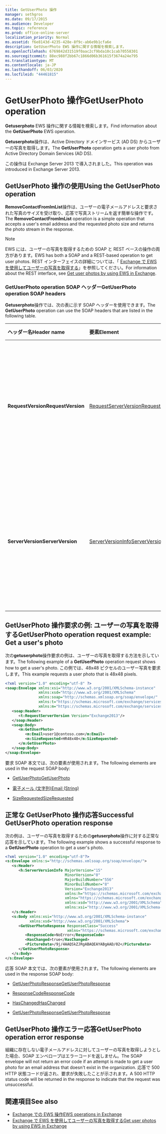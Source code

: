 ```yaml
---
title: GetUserPhoto 操作
manager: sethgros
ms.date: 09/17/2015
ms.audience: Developer
ms.topic: reference
ms.prod: office-online-server
localization_priority: Normal
ms.assetid: f6e8143d-4235-428e-8f9c-ab6e9b1cfa6e
description: GetUserPhoto EWS 操作に関する情報を検索します。
ms.openlocfilehash: 6769842d31519f0aac2cf9bda10c1cab70558301
ms.sourcegitcommit: 88ec988f2bb67c1866d06b361615f3674a24e795
ms.translationtype: MT
ms.contentlocale: ja-JP
ms.lasthandoff: 06/03/2020
ms.locfileid: "44461815"
---
```

# <a name="getuserphoto-operation"></a><span data-ttu-id="b7c02-103">GetUserPhoto 操作</span><span class="sxs-lookup"><span data-stu-id="b7c02-103">GetUserPhoto operation</span></span>

<span data-ttu-id="b7c02-104">**Getuserphoto** EWS 操作に関する情報を検索します。</span><span class="sxs-lookup"><span data-stu-id="b7c02-104">Find information about the **GetUserPhoto** EWS operation.</span></span> 
  
<span data-ttu-id="b7c02-105">**Getuserphoto**操作は、Active Directory ドメインサービス (AD DS) からユーザーの写真を取得します。</span><span class="sxs-lookup"><span data-stu-id="b7c02-105">The **GetUserPhoto** operation gets a user photo from Active Directory Domain Services (AD DS).</span></span> 
  
<span data-ttu-id="b7c02-106">この操作は Exchange Server 2013 で導入されました。</span><span class="sxs-lookup"><span data-stu-id="b7c02-106">This operation was introduced in Exchange Server 2013.</span></span>
  
## <a name="using-the-getuserphoto-operation"></a><span data-ttu-id="b7c02-107">GetUserPhoto 操作の使用</span><span class="sxs-lookup"><span data-stu-id="b7c02-107">Using the GetUserPhoto operation</span></span>

<span data-ttu-id="b7c02-108">**RemoveContactFromImList**操作は、ユーザーの電子メールアドレスと要求された写真のサイズを受け取り、応答で写真ストリームを返す簡単な操作です。</span><span class="sxs-lookup"><span data-stu-id="b7c02-108">The **RemoveContactFromImList** operation is a simple operation that accepts a user's email address and the requested photo size and returns the photo stream in the response.</span></span> 
  
> [!NOTE]
> <span data-ttu-id="b7c02-109">EWS には、ユーザーの写真を取得するための SOAP と REST ベースの操作の両方があります。</span><span class="sxs-lookup"><span data-stu-id="b7c02-109">EWS has both a SOAP and a REST-based operation to get user photos.</span></span> <span data-ttu-id="b7c02-110">REST インターフェイスの詳細については、「 [Exchange で EWS を使用してユーザーの写真を取得する](https://msdn.microsoft.com/library/f86d1099-1f57-47dc-abf2-4d5ae4e900a9%28Office.15%29.aspx)」を参照してください。</span><span class="sxs-lookup"><span data-stu-id="b7c02-110">For information about the REST interface, see [Get user photos by using EWS in Exchange](https://msdn.microsoft.com/library/f86d1099-1f57-47dc-abf2-4d5ae4e900a9%28Office.15%29.aspx).</span></span> 
  
### <a name="getuserphoto-operation-soap-headers"></a><span data-ttu-id="b7c02-111">GetUserPhoto operation SOAP ヘッダー</span><span class="sxs-lookup"><span data-stu-id="b7c02-111">GetUserPhoto operation SOAP headers</span></span>

<span data-ttu-id="b7c02-112">**Getuserphoto**操作では、次の表に示す SOAP ヘッダーを使用できます。</span><span class="sxs-lookup"><span data-stu-id="b7c02-112">The **GetUserPhoto** operation can use the SOAP headers that are listed in the following table.</span></span> 
  
|<span data-ttu-id="b7c02-113">**ヘッダー名**</span><span class="sxs-lookup"><span data-stu-id="b7c02-113">**Header name**</span></span>|<span data-ttu-id="b7c02-114">**要素**</span><span class="sxs-lookup"><span data-stu-id="b7c02-114">**Element**</span></span>|<span data-ttu-id="b7c02-115">**説明**</span><span class="sxs-lookup"><span data-stu-id="b7c02-115">**Description**</span></span>|
|:-----|:-----|:-----|
|<span data-ttu-id="b7c02-116">**RequestVersion**</span><span class="sxs-lookup"><span data-stu-id="b7c02-116">**RequestVersion**</span></span> <br/> |[<span data-ttu-id="b7c02-117">RequestServerVersion</span><span class="sxs-lookup"><span data-stu-id="b7c02-117">RequestServerVersion</span></span>](requestserverversion.md) <br/> |<span data-ttu-id="b7c02-118">操作要求のスキーマバージョンを識別します。</span><span class="sxs-lookup"><span data-stu-id="b7c02-118">Identifies the schema version for the operation request.</span></span> <span data-ttu-id="b7c02-119">このヘッダーは、要求に適用されます。</span><span class="sxs-lookup"><span data-stu-id="b7c02-119">This header is applicable to a request.</span></span>  <br/> |
|<span data-ttu-id="b7c02-120">**ServerVersion**</span><span class="sxs-lookup"><span data-stu-id="b7c02-120">**ServerVersion**</span></span> <br/> |[<span data-ttu-id="b7c02-121">ServerVersionInfo</span><span class="sxs-lookup"><span data-stu-id="b7c02-121">ServerVersionInfo</span></span>](serverversioninfo.md) <br/> |<span data-ttu-id="b7c02-122">要求に応答したサーバーのバージョンを識別します。</span><span class="sxs-lookup"><span data-stu-id="b7c02-122">Identifies the version of the server that responded to the request.</span></span> <span data-ttu-id="b7c02-123">このヘッダーは応答に適用されます。</span><span class="sxs-lookup"><span data-stu-id="b7c02-123">This header is applicable to a response.</span></span>  <br/> |
   
## <a name="getuserphoto-operation-request-example-get-a-users-photo"></a><span data-ttu-id="b7c02-124">GetUserPhoto 操作要求の例: ユーザーの写真を取得する</span><span class="sxs-lookup"><span data-stu-id="b7c02-124">GetUserPhoto operation request example: Get a user's photo</span></span>

<span data-ttu-id="b7c02-125">次の**getuserphoto**操作要求の例は、ユーザーの写真を取得する方法を示しています。</span><span class="sxs-lookup"><span data-stu-id="b7c02-125">The following example of a **GetUserPhoto** operation request shows how to get a user's photo.</span></span> <span data-ttu-id="b7c02-126">この例では、48x48 ピクセルのユーザー写真を要求します。</span><span class="sxs-lookup"><span data-stu-id="b7c02-126">This example requests a user photo that is 48x48 pixels.</span></span> 
  
```XML
<?xml version="1.0" encoding="utf-8" ?>
<soap:Envelope xmlns:xsi="http://www.w3.org/2001/XMLSchema-instance"
               xmlns:xsd="http://www.w3.org/2001/XMLSchema"
               xmlns:soap="http://schemas.xmlsoap.org/soap/envelope/"
               xmlns:t="https://schemas.microsoft.com/exchange/services/2006/types"
               xmlns:m="https://schemas.microsoft.com/exchange/services/2006/messages">
   <soap:Header>
      <t:RequestServerVersion Version="Exchange2013"/>
   </soap:Header>
   <soap:Body>
      <m:GetUserPhoto>
         <m:Email>user1@contoso.com</m:Email>
         <m:SizeRequested>HR48x48</m:SizeRequested>
      </m:GetUserPhoto>
   </soap:Body>
</soap:Envelope>
```

<span data-ttu-id="b7c02-127">要求 SOAP 本文では、次の要素が使用されます。</span><span class="sxs-lookup"><span data-stu-id="b7c02-127">The following elements are used in the request SOAP body:</span></span>
  
- [<span data-ttu-id="b7c02-128">GetUserPhoto</span><span class="sxs-lookup"><span data-stu-id="b7c02-128">GetUserPhoto</span></span>](getuserphoto.md)
    
- [<span data-ttu-id="b7c02-129">電子メール (文字列)</span><span class="sxs-lookup"><span data-stu-id="b7c02-129">Email (String)</span></span>](email-string.md)
    
- [<span data-ttu-id="b7c02-130">SizeRequested</span><span class="sxs-lookup"><span data-stu-id="b7c02-130">SizeRequested</span></span>](sizerequested.md)
    
## <a name="successful-getuserphoto-operation-response"></a><span data-ttu-id="b7c02-131">正常な GetUserPhoto 操作応答</span><span class="sxs-lookup"><span data-stu-id="b7c02-131">Successful GetUserPhoto operation response</span></span>

<span data-ttu-id="b7c02-132">次の例は、ユーザーの写真を取得するための**getuserphoto**操作に対する正常な応答を示しています。</span><span class="sxs-lookup"><span data-stu-id="b7c02-132">The following example shows a successful response to a **GetUserPhoto** operation to get a user's photo.</span></span> 
  
```XML
<?xml version="1.0" encoding="utf-8"?>
<s:Envelope xmlns:s="http://schemas.xmlsoap.org/soap/envelope/">
   <s:Header>
      <h:ServerVersionInfo MajorVersion="15" 
                           MinorVersion="0" 
                           MajorBuildNumber="556" 
                           MinorBuildNumber="8" 
                           Version="Exchange2013" 
                           xmlns:h="https://schemas.microsoft.com/exchange/services/2006/types" 
                           xmlns="https://schemas.microsoft.com/exchange/services/2006/types" 
                           xmlns:xsd="http://www.w3.org/2001/XMLSchema" 
                           xmlns:xsi="http://www.w3.org/2001/XMLSchema-instance"/>
   </s:Header>
   <s:Body xmlns:xsi="http://www.w3.org/2001/XMLSchema-instance" 
           xmlns:xsd="http://www.w3.org/2001/XMLSchema">
      <GetUserPhotoResponse ResponseClass="Success" 
                            xmlns="https://schemas.microsoft.com/exchange/services/2006/messages">
         <ResponseCode>NoError</ResponseCode>
         <HasChanged>true</HasChanged>
         <PictureData>/9j/4AAQSkZJRgABAQEAYABgAAD/02</PictureData>
      </GetUserPhotoResponse>
   </s:Body>
</s:Envelope>

```

<span data-ttu-id="b7c02-133">応答 SOAP 本文では、次の要素が使用されます。</span><span class="sxs-lookup"><span data-stu-id="b7c02-133">The following elements are used in the response SOAP body:</span></span>
  
- [<span data-ttu-id="b7c02-134">GetUserPhotoResponse</span><span class="sxs-lookup"><span data-stu-id="b7c02-134">GetUserPhotoResponse</span></span>](getuserphotoresponse.md)
    
- [<span data-ttu-id="b7c02-135">ResponseCode</span><span class="sxs-lookup"><span data-stu-id="b7c02-135">ResponseCode</span></span>](responsecode.md)
    
- [<span data-ttu-id="b7c02-136">HasChanged</span><span class="sxs-lookup"><span data-stu-id="b7c02-136">HasChanged</span></span>](haschanged.md)
    
- [<span data-ttu-id="b7c02-137">GetUserPhotoResponse</span><span class="sxs-lookup"><span data-stu-id="b7c02-137">GetUserPhotoResponse</span></span>](getuserphotoresponse.md)
    
## <a name="getuserphoto-operation-error-response"></a><span data-ttu-id="b7c02-138">GetUserPhoto 操作エラー応答</span><span class="sxs-lookup"><span data-stu-id="b7c02-138">GetUserPhoto operation error response</span></span>

<span data-ttu-id="b7c02-139">組織に存在しない電子メールアドレスに対してユーザーの写真を取得しようとした場合、SOAP エンベロープはエラーコードを返しません。</span><span class="sxs-lookup"><span data-stu-id="b7c02-139">The SOAP envelope will not return an error code if an attempt is made to get a user photo for an email address that doesn't exist in the organization.</span></span> <span data-ttu-id="b7c02-140">応答で 500 HTTP 状態コードが返され、要求が失敗したことが示されます。</span><span class="sxs-lookup"><span data-stu-id="b7c02-140">A 500 HTTP status code will be returned in the response to indicate that the request was unsuccessful.</span></span> 
  
## <a name="see-also"></a><span data-ttu-id="b7c02-141">関連項目</span><span class="sxs-lookup"><span data-stu-id="b7c02-141">See also</span></span>

- [<span data-ttu-id="b7c02-142">Exchange での EWS 操作</span><span class="sxs-lookup"><span data-stu-id="b7c02-142">EWS operations in Exchange</span></span>](ews-operations-in-exchange.md)   
- [<span data-ttu-id="b7c02-143">Exchange で EWS を使用してユーザーの写真を取得する</span><span class="sxs-lookup"><span data-stu-id="b7c02-143">Get user photos by using EWS in Exchange</span></span>](https://msdn.microsoft.com/library/f86d1099-1f57-47dc-abf2-4d5ae4e900a9%28Office.15%29.aspx)
    

